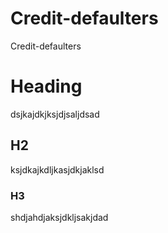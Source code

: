 # Credit-defaulters
Credit-defaulters

# Heading
dsjkajdkjksjdjsaljdsad

## H2
ksjdkajkdljkasjdkjaklsd

### H3
shdjahdjaksjdkljsakjdad
